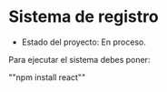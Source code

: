 <H1>Sistema de registro</H1>

- Estado del proyecto: En proceso. 

Para ejecutar el sistema debes poner:

""npm install react""

